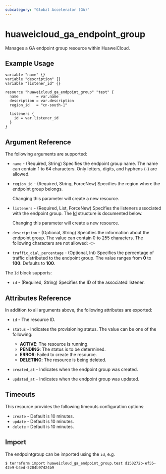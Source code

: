 ```yaml
---
subcategory: "Global Accelerator (GA)"
---
```


# huaweicloud_ga_endpoint_group

Manages a GA endpoint group resource within HuaweiCloud.

## Example Usage

```HCL
variable "name" {}
variable "description" {}
variable "listener_id" {}

resource "huaweicloud_ga_endpoint_group" "test" {
  name        = var.name
  description = var.description
  region_id   = "cn-south-1"

  listeners {
    id = var.listener_id
  }
}
```

## Argument Reference

The following arguments are supported:

* `name` - (Required, String) Specifies the endpoint group name. The name can contain 1 to 64 characters.
  Only letters, digits, and hyphens (-) are allowed.

* `region_id` - (Required, String, ForceNew) Specifies the region where the endpoint group belongs.

  Changing this parameter will create a new resource.

* `listeners` - (Required, List, ForceNew) Specifies the listeners associated with the endpoint group.
  The [Id](#EndpointGroup_Id) structure is documented below.

  Changing this parameter will create a new resource.

* `description` - (Optional, String) Specifies the information about the endpoint group.
  The value can contain 0 to 255 characters. The following characters are not allowed: <>

* `traffic_dial_percentage` - (Optional, Int) Specifies the percentage of traffic distributed to the endpoint group.
  The value ranges from **0** to **100**. Defaults to **100**.

<a name="EndpointGroup_Id"></a>
The `Id` block supports:

* `id` - (Required, String) Specifies the ID of the associated listener.

## Attributes Reference

In addition to all arguments above, the following attributes are exported:

* `id` - The resource ID.

* `status` - Indicates the provisioning status. The value can be one of the following:
  + **ACTIVE**: The resource is running.
  + **PENDING**: The status is to be determined.
  + **ERROR**: Failed to create the resource.
  + **DELETING**: The resource is being deleted.

* `created_at` - Indicates when the endpoint group was created.

* `updated_at` - Indicates when the endpoint group was updated.

## Timeouts

This resource provides the following timeouts configuration options:

* `create` - Default is 10 minutes.
* `update` - Default is 10 minutes.
* `delete` - Default is 10 minutes.

## Import

The endpointgroup can be imported using the `id`, e.g.

```
$ terraform import huaweicloud_ga_endpoint_group.test d150272b-ef55-42e9-b4ed-5204b97424b9
```
